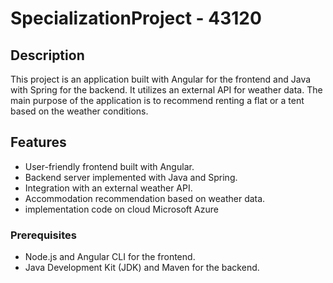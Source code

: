 # SpecializationProject - 43120

## Description

This project is an application built with Angular for the frontend and Java with Spring for the backend. It utilizes an external API for weather data. The main purpose of the application is to recommend renting a flat or a tent based on the weather conditions.

## Features

- User-friendly frontend built with Angular.
- Backend server implemented with Java and Spring.
- Integration with an external weather API.
- Accommodation recommendation based on weather data.
- implementation code on cloud Microsoft Azure


### Prerequisites

- Node.js and Angular CLI for the frontend.
- Java Development Kit (JDK) and Maven for the backend.


